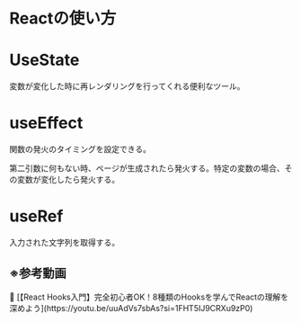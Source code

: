 # Reactの使い方

# UseState

変数が変化した時に再レンダリングを行ってくれる便利なツール。

# useEffect

関数の発火のタイミングを設定できる。

第二引数に何もない時、ページが生成されたら発火する。特定の変数の場合、その変数が変化したら発火する。

# useRef

入力された文字列を取得する。

## ※参考動画

<aside>
🔗 [【React Hooks入門】完全初心者OK！8種類のHooksを学んでReactの理解を深めよう](https://youtu.be/uuAdVs7sbAs?si=1FHT5IJ9CRXu9zP0)

</aside>